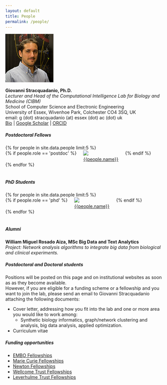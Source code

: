 ```yaml
---
layout: default
title: People
permalink: /people/
---
```


<div class="portrait">
<img src="/images/gspic.jpg"/>
</div>

**Giovanni Stracquadanio, Ph.D.**  
*Lecturer and Head of the Computational Intelligence Lab for Biology and Medicine (CIBM)*  
School of Computer Science and Electronic Engineering  
University of Essex, Wivenhoe Park, Colchester CO4 3SQ, UK  
email: g (dot) stracquadanio (at) essex (dot) ac (dot) uk  
[Bio](/people/gstracquadanio) | [Google Scholar](https://goo.gl/faI6XG) | [ORCID](http://orcid.org/0000-0001-9819-3645)

##### Postdoctoral Fellows #####
<div class="row">
    {% for people in site.data.people limit:5 %}
        <div class="three columns">
        {% if people.role == 'postdoc' %}
            <div class="member">
                <img src="{{people.pic}}"/>
                <div>
                <a href="{{people.page}}">{{people.name}}</a>
                </div>
            </div>
        {% endif %}
        </div>
    {% endfor %}
</div>
<br/>

##### PhD Students #####
<div class="row">
    {% for people in site.data.people limit:5 %}
        <div class="three columns">
            {% if people.role == 'phd' %}
            <div class="member">
                <img src="{{people.pic}}"/>
                <div>
                <a href="{{people.page}}">{{people.name}}</a>
                </div>
            </div>
            {% endif %}
        </div>
    {% endfor %}
</div>
<br>


##### Alumni #####
**William Miguel Rosado Aiza, MSc Big Data and Text Analytics**  
*Project: Network analysis algorithms to integrate big data from biological and clinical experiments.*

##### Postdoctoral and Doctoral students
Positions will be posted on this page and on institutional websites as soon as
as they become available.  
However, if you are eligible for a funding scheme or
a fellowship and you want to join the lab, please send an email to
Giovanni Stracquadanio attaching the following documents:  

*  Cover letter, addressing how you fit into the lab and one or more area you would like to work among:
      -  Synthetic biology informatics, graph/network clustering and analysis, big data analysis, applied optimization.
*  Curriculum vitae

##### Funding opportunities
* [EMBO Fellowships](http://www.embo.org/funding-awards/fellowships)
* [Marie Curie Fellowships](http://ec.europa.eu/research/mariecurieactions/about/individual-fellowships_en)
* [Newton Fellowships](http://newtonfellowships.org/the-fellowships/)
* [Wellcome Trust Fellowships](https://wellcome.ac.uk/funding/sir-henry-wellcome-postdoctoral-fellowships)
* [Leverhulme Trust Fellowships](https://www.leverhulme.ac.uk/funding/grant-schemes/early-career-fellowships)
